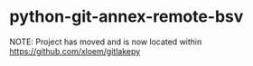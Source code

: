 # python-git-annex-remote-bsv

NOTE: Project has moved and is now located within https://github.com/xloem/gitlakepy
